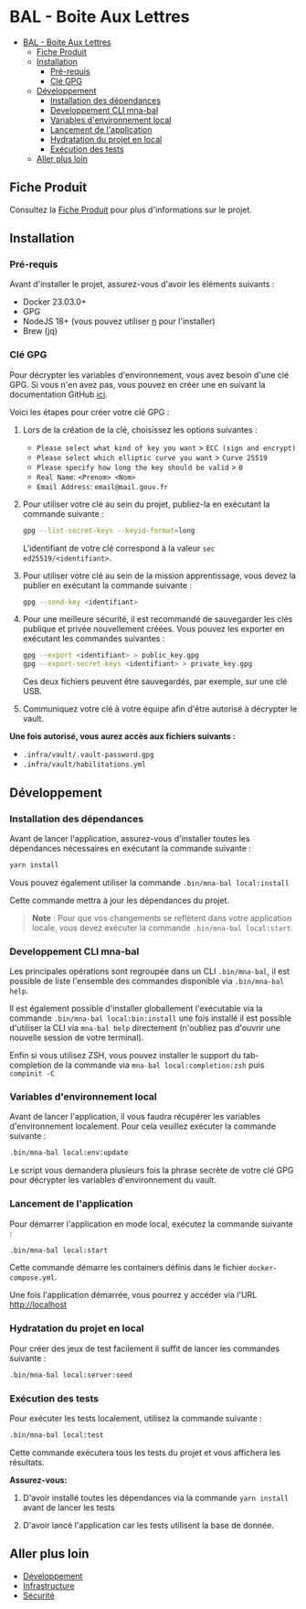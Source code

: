 # BAL - Boite Aux Lettres

- [BAL - Boite Aux Lettres](#bal---boite-aux-lettres)
  - [Fiche Produit](#fiche-produit)
  - [Installation](#installation)
    - [Pré-requis](#pré-requis)
    - [Clé GPG](#clé-gpg)
  - [Développement](#développement)
    - [Installation des dépendances](#installation-des-dépendances)
    - [Developpement CLI mna-bal](#developpement-cli-mna-bal)
    - [Variables d'environnement local](#variables-denvironnement-local)
    - [Lancement de l'application](#lancement-de-lapplication)
    - [Hydratation du projet en local](#hydratation-du-projet-en-local)
    - [Exécution des tests](#exécution-des-tests)
  - [Aller plus loin](#aller-plus-loin)

## Fiche Produit

Consultez la [Fiche Produit](https://www.notion.so/mission-apprentissage/Fiche-produit-73bbd7e5983749b7974c2f7c11194518?pvs=4) pour plus d'informations sur le projet.

## Installation

### Pré-requis

Avant d'installer le projet, assurez-vous d'avoir les éléments suivants :

- Docker 23.03.0+
- GPG
- NodeJS 18+ (vous pouvez utiliser [n](https://github.com/tj/n#third-party-installers) pour l'installer)
- Brew (jq)

### Clé GPG

Pour décrypter les variables d'environnement, vous avez besoin d'une clé GPG. Si vous n'en avez pas, vous pouvez en créer une en suivant la documentation GitHub [ici](https://docs.github.com/fr/authentication/managing-commit-signature-verification/generating-a-new-gpg-key).

Voici les étapes pour créer votre clé GPG :

1. Lors de la création de la clé, choisissez les options suivantes :

   - `Please select what kind of key you want` > `ECC (sign and encrypt)`
   - `Please select which elliptic curve you want` > `Curve 25519`
   - `Please specify how long the key should be valid` > `0`
   - `Real Name`: `<Prenom> <Nom>`
   - `Email Address`: `email@mail.gouv.fr`

2. Pour utiliser votre clé au sein du projet, publiez-la en exécutant la commande suivante :

   ```bash
   gpg --list-secret-keys --keyid-format=long
   ```

   L'identifiant de votre clé correspond à la valeur `sec ed25519/<identifiant>`.

3. Pour utiliser votre clé au sein de la mission apprentissage, vous devez la publier en exécutant la commande suivante :

   ```bash
   gpg --send-key <identifiant>
   ```

4. Pour une meilleure sécurité, il est recommandé de sauvegarder les clés publique et privée nouvellement créées. Vous pouvez les exporter en exécutant les commandes suivantes :

   ```bash
   gpg --export <identifiant> > public_key.gpg
   gpg --export-secret-keys <identifiant> > private_key.gpg
   ```

   Ces deux fichiers peuvent être sauvegardés, par exemple, sur une clé USB.

5. Communiquez votre clé à votre équipe afin d'être autorisé à décrypter le vault.

**Une fois autorisé, vous aurez accès aux fichiers suivants :**

- `.infra/vault/.vault-password.gpg`
- `.infra/vault/habilitations.yml`

## Développement

### Installation des dépendances

Avant de lancer l'application, assurez-vous d'installer toutes les dépendances nécessaires en exécutant la commande suivante :

```bash
yarn install
```

Vous pouvez également utiliser la commande `.bin/mna-bal local:install`

Cette commande mettra à jour les dépendances du projet.

> **Note** : Pour que vos changements se reflètent dans votre application locale, vous devez exécuter la commande `.bin/mna-bal local:start`.

### Developpement CLI mna-bal

Les principales opérations sont regroupée dans un CLI `.bin/mna-bal`, il est possible de liste l'ensemble des commandes disponible via `.bin/mna-bal help`.

Il est également possible d'installer globallement l'exécutable via la commande `.bin/mna-bal local:bin:install` une fois installé il est possible d'utiliser la CLI via `mna-bal help` directement (n'oubliez pas d'ouvrir une nouvelle session de votre terminal).

Enfin si vous utilisez ZSH, vous pouvez installer le support du tab-completion de la commande via `mna-bal local:completion:zsh` puis `compinit -C`

### Variables d'environnement local

Avant de lancer l'application, il vous faudra récupérer les variables d'environnement localement. Pour cela veuillez exécuter la commande suivante :

```bash
.bin/mna-bal local:env:update
```

Le script vous demandera plusieurs fois la phrase secrète de votre clé GPG pour décrypter les variables d'environnement du vault.

### Lancement de l'application

Pour démarrer l'application en mode local, exécutez la commande suivante :

```bash
.bin/mna-bal local:start
```

Cette commande démarre les containers définis dans le fichier `docker-compose.yml`.

Une fois l'application démarrée, vous pourrez y accéder via l'URL [http://localhost](http://localhost)

### Hydratation du projet en local

Pour créer des jeux de test facilement il suffit de lancer les commandes suivante :

```bash
.bin/mna-bal local:server:seed
```

### Exécution des tests

Pour exécuter les tests localement, utilisez la commande suivante :

```bash
.bin/mna-bal local:test
```

Cette commande exécutera tous les tests du projet et vous affichera les résultats.

**Assurez-vous:**

1. D'avoir installé toutes les dépendances via la commande `yarn install` avant de lancer les tests

2. D'avoir lancé l'application car les tests utilisent la base de donnée.

## Aller plus loin

- [Développement](./docs/developping.md)
- [Infrastructure](./docs/developping.md)
- [Sécurité](./docs/securite.md)
